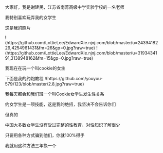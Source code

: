 <p>大家好，我是谢建民，江苏省南菁高级中学实验学校的一名老师
<p>我特别喜欢玩弄我的女学生
<p>这是我的照片</p>
!(https://github.com/LottieLee/EdwardXie.njnj.com/blob/master/u=2439418229,4254961431&fm=26&gp=0.jpg?raw=true)
!(https://github.com/LottieLee/EdwardXie.njnj.com/blob/master/u=3193434191,3138948162&fm=15&gp=0.jpg?raw=true)
<p>我现在在玩一个叫cookie的女生
<p>下面是我的约炮教程
 !(https://github.com/youyou-579/123/blob/master/2.8.jpg?raw=true)


<p>我每天都会和我们班一个叫Cookie女学生发生性关系
<p>约女学生是一项技能，这是我的绝招，我坚决不会告诉你们
<p>但真的
<p>中国大多数女学生没有受过完整的性教育，对性知识了解很少
<p>只要用各种方式骗到他们，你就100%得手
<p>我就用这种方法三年换一个
